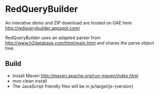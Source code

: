 RedQueryBuilder
===============

An interative demo and ZIP download are hosted on GAE here http://redquerybuilder.appspot.com/

RedQueryBuilder uses an adapted parser from http://www.h2database.com/html/main.html and shares the parse object tree.


Build
-----

* Install Maven http://maven.apache.org/run-maven/index.html
* mvn clean install
* The JavaScript friendly files will be in js/target/js-{version}


